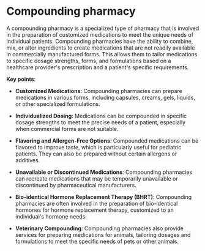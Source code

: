 # Compounding pharmacy

A compounding pharmacy is a specialized type of pharmacy that is involved in the preparation of customized medications to meet the unique needs of individual patients. Compounding pharmacies have the ability to combine, mix, or alter ingredients to create medications that are not readily available in commercially manufactured forms. This allows them to tailor medications to specific dosage strengths, forms, and formulations based on a healthcare provider's prescription and a patient's specific requirements.

**Key points**:

* **Customized Medications**: Compounding pharmacies can prepare medications in various forms, including capsules, creams, gels, liquids, or other specialized formulations.

* **Individualized Dosing**: Medications can be compounded in specific dosage strengths to meet the precise needs of a patient, especially when commercial forms are not suitable.

* **Flavoring and Allergen-Free Options**: Compounded medications can be flavored to improve taste, which is particularly useful for pediatric patients. They can also be prepared without certain allergens or additives.

* **Unavailable or Discontinued Medications**: Compounding pharmacies can recreate medications that may be temporarily unavailable or discontinued by pharmaceutical manufacturers.

* **Bio-identical Hormone Replacement Therapy (BHRT)**: Compounding pharmacies are often involved in the preparation of bio-identical hormones for hormone replacement therapy, customized to an individual's hormone needs.

* **Veterinary Compounding**: Compounding pharmacies also provide services for preparing medications for animals, tailoring dosages and formulations to meet the specific needs of pets or other animals.
